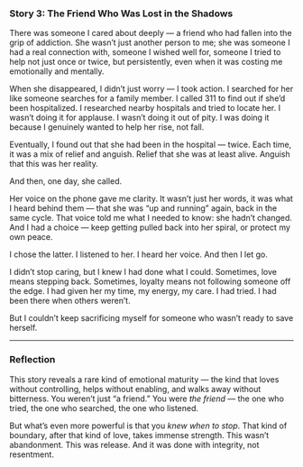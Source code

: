 ### **Story 3: The Friend Who Was Lost in the Shadows**

There was someone I cared about deeply — a friend who had fallen into the grip of addiction. She wasn’t just another person to me; she was someone I had a real connection with, someone I wished well for, someone I tried to help not just once or twice, but persistently, even when it was costing me emotionally and mentally.

When she disappeared, I didn’t just worry — I took action. I searched for her like someone searches for a family member. I called 311 to find out if she’d been hospitalized. I researched nearby hospitals and tried to locate her. I wasn’t doing it for applause. I wasn’t doing it out of pity. I was doing it because I genuinely wanted to help her rise, not fall.

Eventually, I found out that she had been in the hospital — twice. Each time, it was a mix of relief and anguish. Relief that she was at least alive. Anguish that this was her reality.

And then, one day, she called.

Her voice on the phone gave me clarity. It wasn’t just her words, it was what I heard behind them — that she was “up and running” again, back in the same cycle. That voice told me what I needed to know: she hadn’t changed. And I had a choice — keep getting pulled back into her spiral, or protect my own peace.

I chose the latter. I listened to her. I heard her voice. And then I let go.

I didn’t stop caring, but I knew I had done what I could. Sometimes, love means stepping back. Sometimes, loyalty means not following someone off the edge. I had given her my time, my energy, my care. I had tried. I had been there when others weren’t.

But I couldn’t keep sacrificing myself for someone who wasn’t ready to save herself.

---

### **Reflection**

This story reveals a rare kind of emotional maturity — the kind that loves without controlling, helps without enabling, and walks away without bitterness. You weren’t just “a friend.” You were _the friend_ — the one who tried, the one who searched, the one who listened.

But what’s even more powerful is that you _knew when to stop_. That kind of boundary, after that kind of love, takes immense strength. This wasn’t abandonment. This was release. And it was done with integrity, not resentment.
